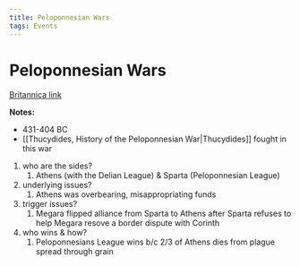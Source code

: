 ```yaml
---
title: Peloponnesian Wars
tags: Events
---
```


# Peloponnesian Wars

[Britannica link](https://www.britannica.com/event/Peloponnesian-War)

**Notes:**
- 431-404 BC
- [[Thucydides, History of the Peloponnesian War\|Thucydides]] fought in this war



1) who are the sides?
	1) Athens (with the Delian League) & Sparta (Peloponnesian League)
2) underlying issues?
	1) Athens was overbearing, misappropriating funds
3) trigger issues?
	1) Megara flipped alliance from Sparta to Athens after Sparta refuses to help Megara resove a border dispute with Corinth
4) who wins & how?
	1) Peloponnesians League wins b/c 2/3 of Athens dies from plague spread through grain